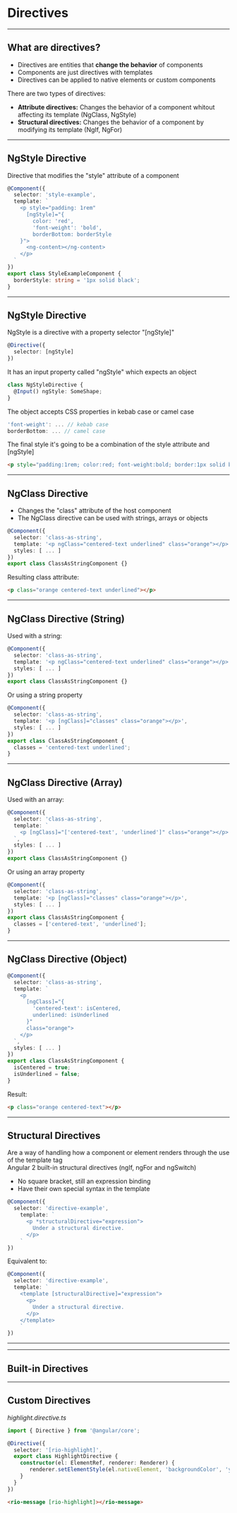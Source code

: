 # Directives

---

## What are directives?

- Directives are entities that **change the behavior** of components
- Components are just directives with templates
- Directives can be applied to native elements or custom components

There are two types of directives:

- **Attribute directives:** Changes the behavior of a component whitout affecting its template (NgClass, NgStyle)
- **Structural directives:** Changes the behavior of a component by modifying its template (NgIf, NgFor)

---

## NgStyle Directive

Directive that modifies the "style" attribute of a component

```ts
@Component({
  selector: 'style-example',
  template: `
    <p style="padding: 1rem"
      [ngStyle]="{
        color: 'red',
        'font-weight': 'bold',
        borderBottom: borderStyle
    }">
      <ng-content></ng-content>
    </p>
  `
})
export class StyleExampleComponent {
  borderStyle: string = '1px solid black';
}
```

---

## NgStyle Directive

NgStyle is a directive with a property selector "[ngStyle]"

```ts
@Directive({
  selector: [ngStyle]
})
```

It has an input property called "ngStyle" which expects an object

```ts
class NgStyleDirective {
  @Input() ngStyle: SomeShape;
}
```

The object accepts CSS properties in kebab case or camel case

```ts
'font-weight': ... // kebab case
borderBottom: ... // camel case
```

The final style it's going to be a combination of the style attribute and [ngStyle]

```html
<p style="padding:1rem; color:red; font-weight:bold; border:1px solid black">

```

---

## NgClass Directive

- Changes the "class" attribute of the host component
- The NgClass directive can be used with strings, arrays or objects

```ts
@Component({
  selector: 'class-as-string',
  template: '<p ngClass="centered-text underlined" class="orange"></p>',
  styles: [ ... ]
})
export class ClassAsStringComponent {}
```

Resulting class attribute:

```html
<p class="orange centered-text underlined"></p>
```

---

## NgClass Directive (String)

Used with a string:

```ts
@Component({
  selector: 'class-as-string',
  template: '<p ngClass="centered-text underlined" class="orange"></p>',
  styles: [ ... ]
})
export class ClassAsStringComponent {}
```

Or using a string property

```ts
@Component({
  selector: 'class-as-string',
  template: '<p [ngClass]="classes" class="orange"></p>',
  styles: [ ... ]
})
export class ClassAsStringComponent {
  classes = 'centered-text underlined';
}
```

---

## NgClass Directive (Array)

Used with an array:

```ts
@Component({
  selector: 'class-as-string',
  template: `
    <p [ngClass]="['centered-text', 'underlined']" class="orange"></p>
  `,
  styles: [ ... ]
})
export class ClassAsStringComponent {}
```

Or using an array property

```ts
@Component({
  selector: 'class-as-string',
  template: '<p [ngClass]="classes" class="orange"></p>',
  styles: [ ... ]
})
export class ClassAsStringComponent {
  classes = ['centered-text', 'underlined'];
}
```

---

## NgClass Directive (Object)

```ts
@Component({
  selector: 'class-as-string',
  template: `
    <p 
      [ngClass]="{
        'centered-text': isCentered, 
        underlined: isUnderlined
      }" 
      class="orange">
    </p>
  `,
  styles: [ ... ]
})
export class ClassAsStringComponent {
  isCentered = true;
  isUnderlined = false;
}
```

Result:

```html
<p class="orange centered-text"></p>
```

---

## Structural Directives

Are a way of handling how a component or element renders through the use of the template tag  
Angular 2 built-in structural directives (ngIf, ngFor and ngSwitch)   

- No square bracket, still an expression binding
- Have their own special syntax in the template

```ts
@Component({
  selector: 'directive-example',
    template: `
      <p *structuralDirective="expression">
        Under a structural directive.
      </p>
    `
})
```

Equivalent to:

```ts
@Component({
  selector: 'directive-example',
  template: `
    <template [structuralDirective]="expression">
      <p>
        Under a structural directive.
      </p>
    </template>
    `
})
```


---







---

## Built-in Directives

---

## Custom Directives

_highlight.directive.ts_

```ts
import { Directive } from '@angular/core';

@Directive({
  selector: '[rio-highlight]',
  export class HighlightDirective {
    constructor(el: ElementRef, renderer: Renderer) {
       renderer.setElementStyle(el.nativeElement, 'backgroundColor', 'yellow');
    }
  }
})
```

```html
<rio-message [rio-highlight]></rio-message>
```


